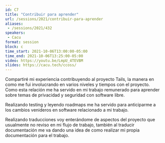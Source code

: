 ```yaml
---
id: C7
title: "Contribuir para aprender"
url: /sessions/2021/contribuir-para-aprender
aliases:
 - /sessions/2021/432
speakers:
 - Cacu
format: session
block: c
time_start: 2021-10-06T13:00:00-05:00
time_end: 2021-10-06T13:25:00-05:00
video: https://youtu.be/LmpU_4TEVBM
slides: https://cacu.tech/ccoss/
---
```


Compartiré mi experiencia contribuyendo al proyecto Tails, la manera en como me fui involucrando en varios niveles y tiempos con el proyecto. Como esta relación me ha servido en mi trabajo remunerado para aprender sobre temas de privacidad y seguridad con software libre. 

Realizando testing y leyendo roadmaps me ha servido para anticiparme a los cambios venideros en software relacionado a mi trabajo.

Realizando traducciones voy enterándome de aspectos del proyecto que usualmente no reviso en mi flujo de trabajo, también al traducir documentación me va dando una idea de como realizar mi propia documentación para el trabajo.